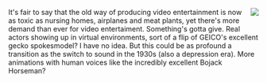 <img src="http://scripting.com/images/2020/04/29/gecko.png" border="0" align="right">It's fair to say that the old way of producing video entertainment is now as toxic as nursing homes, airplanes and meat plants, yet there's more demand than ever for video entertaiment. Something's gotta give. Real actors showing up in virtual environments, sort of a flip of GEICO's excellent gecko spokesmodel? I have no idea. But this could be as profound a transition as the switch to sound in the 1930s (also a depression era). More animations with human voices like the incredibly excellent Bojack Horseman? 
